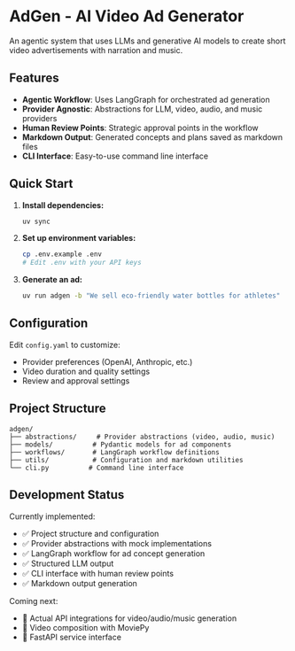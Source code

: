 # AdGen - AI Video Ad Generator

An agentic system that uses LLMs and generative AI models to create short video advertisements with narration and music.

## Features

- **Agentic Workflow**: Uses LangGraph for orchestrated ad generation
- **Provider Agnostic**: Abstractions for LLM, video, audio, and music providers
- **Human Review Points**: Strategic approval points in the workflow
- **Markdown Output**: Generated concepts and plans saved as markdown files
- **CLI Interface**: Easy-to-use command line interface

## Quick Start

1. **Install dependencies:**

   ```bash
   uv sync
   ```

2. **Set up environment variables:**

   ```bash
   cp .env.example .env
   # Edit .env with your API keys
   ```

3. **Generate an ad:**

   ```bash
   uv run adgen -b "We sell eco-friendly water bottles for athletes"
   ```

## Configuration

Edit `config.yaml` to customize:

- Provider preferences (OpenAI, Anthropic, etc.)
- Video duration and quality settings
- Review and approval settings

## Project Structure

```
adgen/
├── abstractions/     # Provider abstractions (video, audio, music)
├── models/          # Pydantic models for ad components
├── workflows/       # LangGraph workflow definitions
├── utils/           # Configuration and markdown utilities
└── cli.py          # Command line interface
```

## Development Status

Currently implemented:

- ✅ Project structure and configuration
- ✅ Provider abstractions with mock implementations  
- ✅ LangGraph workflow for ad concept generation
- ✅ Structured LLM output
- ✅ CLI interface with human review points
- ✅ Markdown output generation

Coming next:

- 🔲 Actual API integrations for video/audio/music generation
- 🔲 Video composition with MoviePy
- 🔲 FastAPI service interface
  